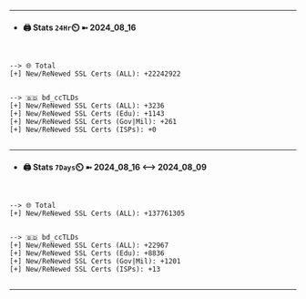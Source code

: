 

---
- #### 🖨️ **Stats** `24Hr`⏲️ ➼ 2024_08_16
```console


--> 🌐 Total
[+] New/ReNewed SSL Certs (ALL): +22242922


--> 🇧🇩 bd_ccTLDs
[+] New/ReNewed SSL Certs (ALL): +3236
[+] New/ReNewed SSL Certs (Edu): +1143
[+] New/ReNewed SSL Certs (Gov|Mil): +261
[+] New/ReNewed SSL Certs (ISPs): +0


```

---
- #### 🖨️ **Stats** `7Days`⏲️ ➼ 2024_08_16 <--> 2024_08_09
```console


--> 🌐 Total
[+] New/ReNewed SSL Certs (ALL): +137761305


--> 🇧🇩 bd_ccTLDs
[+] New/ReNewed SSL Certs (ALL): +22967
[+] New/ReNewed SSL Certs (Edu): +8836
[+] New/ReNewed SSL Certs (Gov|Mil): +1201
[+] New/ReNewed SSL Certs (ISPs): +13


```

---

